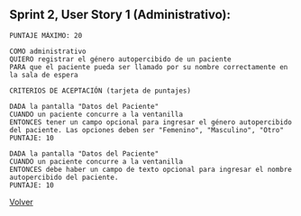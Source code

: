 ## Sprint 2, User Story 1 (Administrativo):

    PUNTAJE MÁXIMO: 20

    COMO administrativo
    QUIERO registrar el género autopercibido de un paciente
    PARA que el paciente pueda ser llamado por su nombre correctamente en la sala de espera

    CRITERIOS DE ACEPTACIÓN (tarjeta de puntajes)

    DADA la pantalla "Datos del Paciente" 
    CUANDO un paciente concurre a la ventanilla
    ENTONCES tener un campo opcional para ingresar el género autopercibido del paciente. Las opciones deben ser "Femenino", "Masculino", "Otro"
    PUNTAJE: 10

    DADA la pantalla "Datos del Paciente" 
    CUANDO un paciente concurre a la ventanilla
    ENTONCES debe haber un campo de texto opcional para ingresar el nombre autopercibido del paciente.
    PUNTAJE: 10

[Volver](/workshop.md)